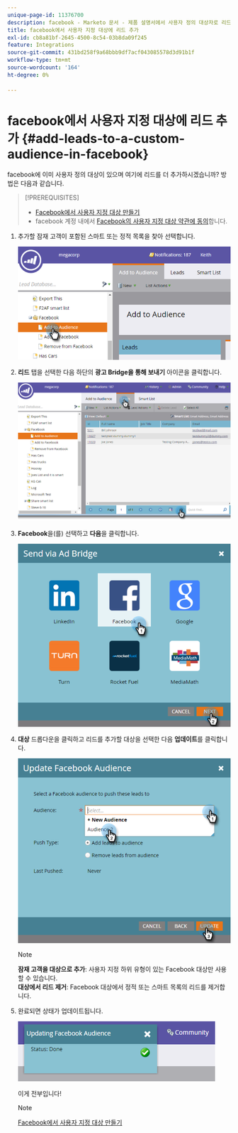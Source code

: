 ```yaml
---
unique-page-id: 11376700
description: facebook - Marketo 문서 - 제품 설명서에서 사용자 정의 대상자로 리드 추가
title: facebook에서 사용자 지정 대상에 리드 추가
exl-id: cb8a81bf-2645-4500-8c54-03b8da09f245
feature: Integrations
source-git-commit: 431bd258f9a68bbb9df7acf043085578d3d91b1f
workflow-type: tm+mt
source-wordcount: '164'
ht-degree: 0%

---
```


# facebook에서 사용자 지정 대상에 리드 추가 {#add-leads-to-a-custom-audience-in-facebook}

facebook에 이미 사용자 정의 대상이 있으며 여기에 리드를 더 추가하시겠습니까? 방법은 다음과 같습니다.

>[!PREREQUISITES]
>
>* [Facebook에서 사용자 지정 대상 만들기](/help/marketo/product-docs/demand-generation/facebook/create-a-custom-audience-in-facebook.md)
>* facebook 계정 내에서 [Facebook의 사용자 지정 대상 약관에 동의](https://www.facebook.com/ads/manage/customaudiences/tos.php)합니다.
>

1. 추가할 잠재 고객이 포함된 스마트 또는 정적 목록을 찾아 선택합니다.

   ![](assets/one.png)

1. **리드** 탭을 선택한 다음 하단의 **광고 Bridge을 통해 보내기** 아이콘을 클릭합니다.

   ![](assets/two-1.png)

1. **Facebook**&#x200B;을(를) 선택하고 **다음**&#x200B;을 클릭합니다.

   ![](assets/three.png)

1. **대상** 드롭다운을 클릭하고 리드를 추가할 대상을 선택한 다음 **업데이트**&#x200B;를 클릭합니다.

   ![](assets/4.png)

   >[!NOTE]
   >
   >**잠재 고객을 대상으로 추가**: 사용자 지정 하위 유형이 있는 Facebook 대상만 사용할 수 있습니다.\
   >**대상에서 리드 제거**: Facebook 대상에서 정적 또는 스마트 목록의 리드를 제거합니다.

1. 완료되면 상태가 업데이트됩니다.

   ![](assets/five-1.png)

   이게 전부입니다!

   >[!NOTE]
   >
   >[Facebook에서 사용자 지정 대상 만들기](/help/marketo/product-docs/demand-generation/facebook/create-a-custom-audience-in-facebook.md)
